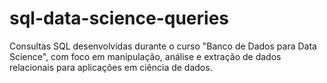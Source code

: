 # sql-data-science-queries
Consultas SQL desenvolvidas durante o curso "Banco de Dados para Data Science", com foco em manipulação, análise e extração de dados relacionais para aplicações em ciência de dados.
